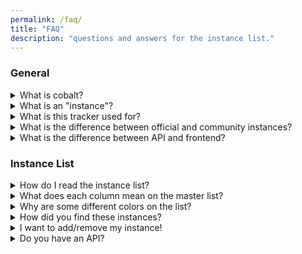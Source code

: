 ```yaml
---
permalink: /faq/
title: "FAQ"
description: "questions and answers for the instance list."
---
```

### General
<details>
<summary>What is cobalt?</summary>
cobalt is an open-source media downloader. It supports a wide range of social media websites. No ads, tracking, or paywalls. It was created by <a href="https://github.com/imputnet/">imput</a>.
</details>

<details>
<summary>What is an "instance"?</summary>
An instance is simply another "copy" of cobalt. Because cobalt is open source, anyone can start up their own instance. Each entry on the tracker is an instance of cobalt.
</details>

<details>
<summary>What is this tracker used for?</summary>
This site is used to track these instances. It uses a score system to determine which community instance (and official one) are the best. It allows users to use other instances if the official one goes offline or has issues.
<br><br>
The official instance sees <i>a lot</i> of traffic, so some services may be blocked. Using other instances until the official is fixed is the idea.
</details>

<details>
<summary>What is the difference between official and community instances?</summary>
Official instance is the main cobalt instance by the developers. This instance is <code>cobalt.tools</code>, and the API is <code>api.cobalt.tools</code>. All others on this list are community hosted and might have their own quirks.
</details>

<details>
<summary>What is the difference between API and frontend?</summary>
The frontend is the web app you see when you visit a cobalt instance. The API is another module that handles any download requests sent by the frontend. It does the processing and handling. When you enter a URL and download it, the frontend sends a request to the API, and it returns the media back.
<br><br>
If you're a regular user, you want to use the frontend. If you want to use the API for your own reasons, you then would use the API of an instance.
</details>

### Instance List
<details>
<summary>How do I read the instance list?</summary>
There's a few ways to see the instances, by the master list or by service.

<ul>
<li><a href="{{ site.url }}/instances/">Master list</a>: see all cobalt instances.</li>
<li><a href="{{ site.url }}/service/">By service</a>: see what services work on what instances.</li>
</ul>

When viewing each list, there are 3 categories: official, domain, and no domain.
<ul>
<li>Official - the main official cobalt instance by the developers.</li>
<li>Domain - instances that have a domain.</li>
<li>No domain - instances that do not have a domain, and just use an IP to connect. These are not secure.</li>
</ul>
</details>

<details>
<summary>What does each column mean on the master list?</summary>
On each list, it contains these columns:
<ul>
<li>Frontend: The frontend domain of the instance, the one you probably want to use. Not all have frontends.</li>
<li>API: The API domain for the instance. You can read how to use this API <a href="https://github.com/imputnet/cobalt/blob/current/docs/api.md">here</a>.</li>
<li>Version: The version of the instance.</li>
<li>Commit: The commit of the instance.</li>
<li>Branch: The branch of the instance.</li>
<li>Name: The "name" of the instance, which is set by the instance owner.</li>
<li>CORS: If the instance has CORS enabled. (1 = enabled, 0 = false.)</li>
<li>Score: The score result of the instance. The higher the percentage, the more services the instance supports.<ul><li>Not all services work on all instances. Some require special cookies/API keys to be set on their end. Some services also do not work in certain regions where the server is hosted.</li><li>Scores are curved!</li></ul></li>
</ul>
</details>

<details>
<summary>Why are some different colors on the list?</summary>
Each color simply refers to what trust level the instance is. There is a key at the top of the page of instances and on the instance page itself. A trust level helps users know which instances are "good" or "bad."
<br><br>
Safe instances are generally better to use, as they don't contain malicious code, tracking, or break the cobalt license itself. These are selected by the owner of this site based on the community.
</details>

<details>
<summary>How did you find these instances?</summary>
I wrote a post about it <a href="https://hyper.lol/blog/2024/05-03-hunting-down-cobalt-instances/">here</a> on my blog. In short, I used "service scanners" to search for specific queries to find them. Some instances were requested to be added.
</details>

<details>
<summary>I want to add/remove my instance!</summary>
If you want to be added/removed, ping @hyperdefined on the <a href="https://discord.gg/pQPt8HBUPu">cobalt discord</a> or create a pull request <a href="https://github.com/hyperdefined/CobaltTester">here</a>.
</details>

<details>
<summary>Do you have an API?</summary>
Yes there is one! Visit the <a href="{{ site.url }}/api">API page</a> for more information.
</details>